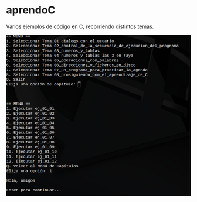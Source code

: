 # aprendoC
Varios ejemplos de código en C, recorriendo distintos temas.


<img src="./assets/img/aprendoC-beta.webp">
